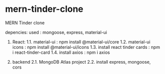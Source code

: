 # mern-tinder-clone
MERN Tinder clone

depencies: used : mongoose, express, material-ui

1. React:
1.1. material-ui : npm install @material-ui/core
1.2. material-ui icons : npm install @material-ui/icons
1.3. install react tinder cards : npm i react-tinder-card
1.4. install axios : npm i axios


2. backend
2.1. MongoDB Atlas project
2.2. install express, mongoose, cors
